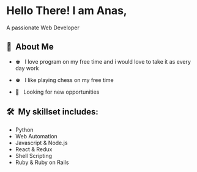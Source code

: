 <h1>Hello There! I am Anas,</h1>
<p>A passionate Web Developer </p>
<h2> 👨 &nbsp;About Me </h2>

- ♚ &nbsp; I love program on my free time and i would love to take it as every day work
- ♚ &nbsp; I like playing chess on my free time

- 👔 &nbsp; Looking for new opportunities

<h2>🛠 &nbsp;My skillset includes:</h2>
<ul>
  <li>Python</li>
  <li>Web Automation</li>
  <li>Javascript & Node.js</li>
  <li>React & Redux</li>
  <li>Shell Scripting</li>
  <li>Ruby & Ruby on Rails</li>
</ul>


<!-- <p>Currently studying as an international programmer in <a href="https://www.microverse.org/" target="_blank">Microverse</a> :rocket:</p> -->
